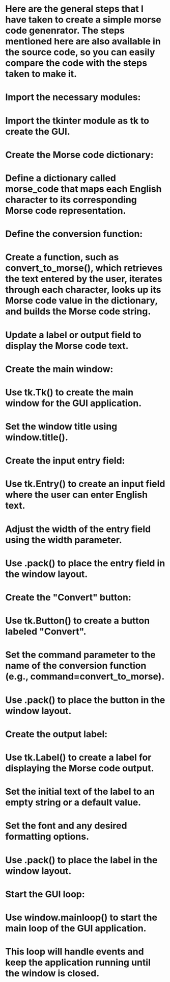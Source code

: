 # Here are the general steps that I have taken to create a simple morse code genenrator. The steps mentioned here are also available in the source code, so you can easily compare the code with the steps taken to make it.


# Import the necessary modules:

# Import the tkinter module as tk to create the GUI.
# Create the Morse code dictionary:

# Define a dictionary called morse_code that maps each English character to its corresponding Morse code representation.
# Define the conversion function:

# Create a function, such as convert_to_morse(), which retrieves the text entered by the user, iterates through each character, looks up its Morse code value in the dictionary, and builds the Morse code string.
# Update a label or output field to display the Morse code text.
# Create the main window:

# Use tk.Tk() to create the main window for the GUI application.
# Set the window title using window.title().
# Create the input entry field:

# Use tk.Entry() to create an input field where the user can enter English text.
# Adjust the width of the entry field using the width parameter.
# Use .pack() to place the entry field in the window layout.
# Create the "Convert" button:

# Use tk.Button() to create a button labeled "Convert".
# Set the command parameter to the name of the conversion function (e.g., command=convert_to_morse).
# Use .pack() to place the button in the window layout.
# Create the output label:

# Use tk.Label() to create a label for displaying the Morse code output.
# Set the initial text of the label to an empty string or a default value.
# Set the font and any desired formatting options.
# Use .pack() to place the label in the window layout.
# Start the GUI loop:

# Use window.mainloop() to start the main loop of the GUI application.
# This loop will handle events and keep the application running until the window is closed.
